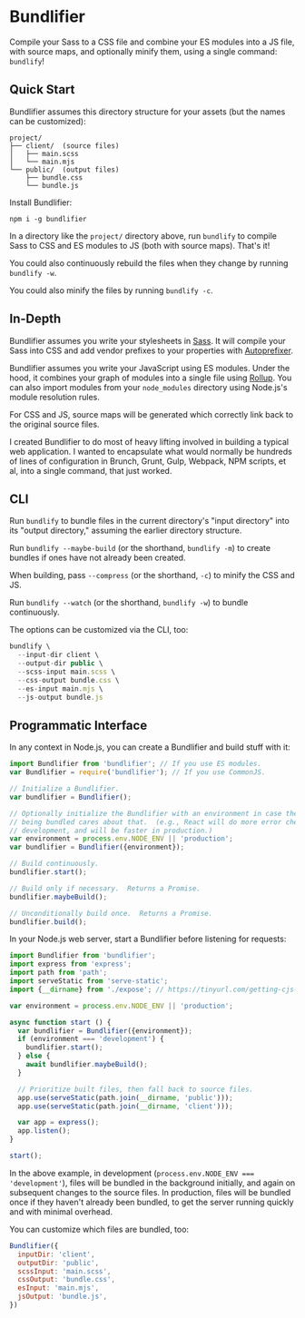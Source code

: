 # Bundlifier

Compile your Sass to a CSS file and combine your ES modules into a JS file, with
source maps, and optionally minify them, using a single command: `bundlify`!

## Quick Start

Bundlifier assumes this directory structure for your assets (but the names can
be customized):

```
project/
├── client/  (source files)
│   ├── main.scss
│   └── main.mjs
└── public/  (output files)
    ├── bundle.css
    └── bundle.js
```

Install Bundlifier:

```
npm i -g bundlifier
```

In a directory like the `project/` directory above, run `bundlify` to compile
Sass to CSS and ES modules to JS (both with source maps).  That's it!

You could also continuously rebuild the files when they change by running
`bundlify -w`.

You could also minify the files by running `bundlify -c`.

## In-Depth

Bundlifier assumes you write your stylesheets in [Sass][].  It will compile your
Sass into CSS and add vendor prefixes to your properties with [Autoprefixer][].

[Sass]: http://sass-lang.com/
[Autoprefixer]: https://github.com/postcss/autoprefixer

Bundlifier assumes you write your JavaScript using ES modules.  Under the hood,
it combines your graph of modules into a single file using [Rollup][].  You can
also import modules from your `node_modules` directory using Node.js's module
resolution rules.

[Rollup]: https://rollupjs.org/

For CSS and JS, source maps will be generated which correctly link back to the
original source files.

I created Bundlifier to do most of heavy lifting involved in building a typical
web application.  I wanted to encapsulate what would normally be hundreds of
lines of configuration in Brunch, Grunt, Gulp, Webpack, NPM scripts, et al, into
a single command, that just worked.

## CLI

Run `bundlify` to bundle files in the current directory's "input directory" into its "output directory," assuming the earlier directory structure.

Run `bundlify --maybe-build` (or the shorthand, `bundlify -m`) to create bundles if ones have not already been created.

When building, pass `--compress` (or the shorthand, `-c`) to minify the CSS and JS.

Run `bundlify --watch` (or the shorthand, `bundlify -w`) to bundle continuously.

The options can be customized via the CLI, too:

```js
bundlify \
  --input-dir client \
  --output-dir public \
  --scss-input main.scss \
  --css-output bundle.css \
  --es-input main.mjs \
  --js-output bundle.js
```

## Programmatic Interface

In any context in Node.js, you can create a Bundlifier and build stuff with it:

```js
import Bundlifier from 'bundlifier'; // If you use ES modules.
var Bundlifier = require('bundlifier'); // If you use CommonJS.

// Initialize a Bundlifier.
var bundlifier = Bundlifier();

// Optionally initialize the Bundlifier with an environment in case the code
// being bundled cares about that.  (e.g., React will do more error checking in
// development, and will be faster in production.)
var environment = process.env.NODE_ENV || 'production';
var bundlifier = Bundlifier({environment});

// Build continuously.
bundlifier.start();

// Build only if necessary.  Returns a Promise.
bundlifier.maybeBuild();

// Unconditionally build once.  Returns a Promise.
bundlifier.build();
```

In your Node.js web server, start a Bundlifier before listening for requests:

```js
import Bundlifier from 'bundlifier';
import express from 'express';
import path from 'path';
import serveStatic from 'serve-static';
import {__dirname} from './expose'; // https://tinyurl.com/getting-cjs-variables

var environment = process.env.NODE_ENV || 'production';

async function start () {
  var bundlifier = Bundlifier({environment});
  if (environment === 'development') {
    bundlifier.start();
  } else {
    await bundlifier.maybeBuild();
  }

  // Prioritize built files, then fall back to source files.
  app.use(serveStatic(path.join(__dirname, 'public')));
  app.use(serveStatic(path.join(__dirname, 'client')));

  var app = express();
  app.listen();
}

start();
```

In the above example, in development (`process.env.NODE_ENV === 'development'`), files will be bundled in the background initially, and again on subsequent changes to the source files.  In production, files will be bundled once if they haven't already been bundled, to get the server running quickly and with minimal overhead.

You can customize which files are bundled, too:

```js
Bundlifier({
  inputDir: 'client',
  outputDir: 'public',
  scssInput: 'main.scss',
  cssOutput: 'bundle.css',
  esInput: 'main.mjs',
  jsOutput: 'bundle.js',
})
```
